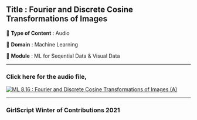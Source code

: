## Title : Fourier and Discrete Cosine Transformations of Images

🔴 **Type of Content** : Audio

🔴 **Domain** : Machine Learning

🔴 **Module** : ML for Seqential Data & Visual Data

---

### Click here for the audio file,

[![ML 8.16 : Fourier and Discrete Cosine Transformations of Images (A)](https://user-images.githubusercontent.com/79050917/138584987-6facdc17-d8fe-4595-9051-7b815ed9f948.png)](https://drive.google.com/file/d/1AGVeCNayiS-ZT0ZB6zobYJwYlHP2cL6S/view?usp=sharing "Fourier and Discrete Cosine Transformations of Images")

---

### GirlScript Winter of Contributions 2021
